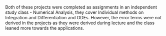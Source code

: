 Both of these projects were completed as assignments in an independent study class - Numerical Analysis,
they cover Individual methods on Integration and Differentiation and ODEs. However, the error terms were
not derived in the projects as they were derived during lecture and the class leaned more towards the applications.

